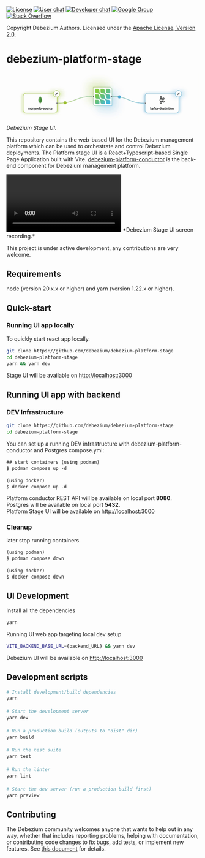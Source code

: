 [![License](http://img.shields.io/:license-apache%202.0-brightgreen.svg)](http://www.apache.org/licenses/LICENSE-2.0.html)
[![User chat](https://img.shields.io/badge/chat-users-brightgreen.svg)](https://debezium.zulipchat.com/#narrow/stream/302529-users)
[![Developer chat](https://img.shields.io/badge/chat-devs-brightgreen.svg)](https://debezium.zulipchat.com/#narrow/stream/302533-dev)
[![Google Group](https://img.shields.io/:mailing%20list-debezium-brightgreen.svg)](https://groups.google.com/forum/#!forum/debezium)
[![Stack Overflow](http://img.shields.io/:stack%20overflow-debezium-brightgreen.svg)](http://stackoverflow.com/questions/tagged/debezium)

Copyright Debezium Authors.
Licensed under the [Apache License, Version 2.0](http://www.apache.org/licenses/LICENSE-2.0).

# debezium-platform-stage

![Debezium Stage UI](src/assets/Stage.gif)
*Debezium Stage UI.*

This repository contains the web-based UI for the Debezium management platform which can be used to orchestrate and control Debezium deployments. The Platform stage UI is a React+Typescript-based Single Page Application built with Vite. [debezium-platform-conductor](https://github.com/debezium/debezium-platform-conductor) is the back-end component for Debezium management platform.

<video src="src/assets//stage_ui.mov" controls="controls" loop="loop" style="max-width: 100%;">
   Debezium Stage UI screen recording, Your browser does not support the video tag.
</video>
*Debezium Stage UI screen recording.*

This project is under active development, any contributions are very welcome.

## Requirements
node (version 20.x.x or higher) and yarn (version 1.22.x or higher).

## Quick-start

### Running UI app locally

To quickly start react app locally. 

```bash
git clone https://github.com/debezium/debezium-platform-stage
cd debezium-platform-stage
yarn && yarn dev
```

Stage UI will be available on [http://localhost:3000](http://localhost:3000)  

## Running UI app with backend

### DEV Infrastructure

```bash
git clone https://github.com/debezium/debezium-platform-stage
cd debezium-platform-stage
```

You can set up a running DEV infrastructure with debezium-platform-conductor and Postgres compose.yml:

```
## start containers (using podman)
$ podman compose up -d

(using docker)
$ docker compose up -d
```
    
Platform conductor REST API will be available on local port **8080**.   
Postgres will be available on local port **5432**.   
Platform Stage UI will be available on [http://localhost:3000](http://localhost:3000) 

### Cleanup

later stop running containers.

```
(using podman)
$ podman compose down

(using docker)
$ docker compose down

```

## UI Development

Install all the dependencies
```bash
yarn
```

Running UI web app targeting local dev setup 
```bash
VITE_BACKEND_BASE_URL={backend_URL} && yarn dev
```

Debezium UI will be available on [http://localhost:3000](http://localhost:3000)  

## Development scripts
```sh
# Install development/build dependencies
yarn

# Start the development server
yarn dev

# Run a production build (outputs to "dist" dir)
yarn build

# Run the test suite
yarn test

# Run the linter
yarn lint

# Start the dev server (run a production build first)
yarn preview
```

## Contributing

The Debezium community welcomes anyone that wants to help out in any way, whether that includes
reporting problems, helping with documentation, or contributing code changes to fix bugs, add tests,
or implement new features.
See [this document](https://github.com/debezium/debezium/blob/main/CONTRIBUTE.md) for details.
